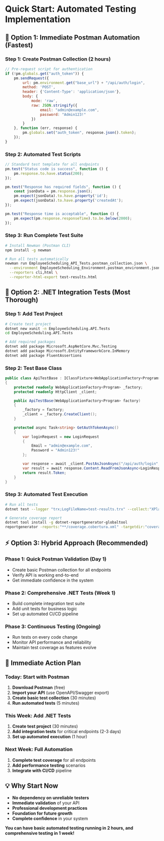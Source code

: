 # Quick Start: Automated Testing Implementation

## 🚀 **Option 1: Immediate Postman Automation (Fastest)**

### **Step 1: Create Postman Collection (2 hours)**
```javascript
// Pre-request script for authentication
if (!pm.globals.get("auth_token")) {
    pm.sendRequest({
        url: pm.environment.get("base_url") + "/api/auth/login",
        method: 'POST',
        header: {'Content-Type': 'application/json'},
        body: {
            mode: 'raw',
            raw: JSON.stringify({
                email: "admin@example.com",
                password: "Admin123!"
            })
        }
    }, function (err, response) {
        pm.globals.set("auth_token", response.json().token);
    });
}
```

### **Step 2: Automated Test Scripts**
```javascript
// Standard test template for all endpoints
pm.test("Status code is success", function () {
    pm.response.to.have.status(200);
});

pm.test("Response has required fields", function () {
    const jsonData = pm.response.json();
    pm.expect(jsonData).to.have.property('id');
    pm.expect(jsonData).to.have.property('createdAt');
});

pm.test("Response time is acceptable", function () {
    pm.expect(pm.response.responseTime).to.be.below(2000);
});
```

### **Step 3: Run Complete Test Suite**
```bash
# Install Newman (Postman CLI)
npm install -g newman

# Run all tests automatically
newman run EmployeeScheduling_API_Tests.postman_collection.json \
  --environment EmployeeScheduling_Environment.postman_environment.json \
  --reporters cli,html \
  --reporter-html-export test-results.html
```

## 🔧 **Option 2: .NET Integration Tests (Most Thorough)**

### **Step 1: Add Test Project**
```bash
# Create test project
dotnet new xunit -n EmployeeScheduling.API.Tests
cd EmployeeScheduling.API.Tests

# Add required packages
dotnet add package Microsoft.AspNetCore.Mvc.Testing
dotnet add package Microsoft.EntityFrameworkCore.InMemory
dotnet add package FluentAssertions
```

### **Step 2: Test Base Class**
```csharp
public class ApiTestBase : IClassFixture<WebApplicationFactory<Program>>
{
    protected readonly WebApplicationFactory<Program> _factory;
    protected readonly HttpClient _client;

    public ApiTestBase(WebApplicationFactory<Program> factory)
    {
        _factory = factory;
        _client = _factory.CreateClient();
    }

    protected async Task<string> GetAuthTokenAsync()
    {
        var loginRequest = new LoginRequest
        {
            Email = "admin@example.com",
            Password = "Admin123!"
        };

        var response = await _client.PostAsJsonAsync("/api/auth/login", loginRequest);
        var result = await response.Content.ReadFromJsonAsync<LoginResponse>();
        return result.Token;
    }
}
```

### **Step 3: Automated Test Execution**
```bash
# Run all tests
dotnet test --logger "trx;LogFileName=test-results.trx" --collect:"XPlat Code Coverage"

# Generate coverage report
dotnet tool install -g dotnet-reportgenerator-globaltool
reportgenerator -reports:"**/coverage.cobertura.xml" -targetdir:"coverage-report"
```

## ⚡ **Option 3: Hybrid Approach (Recommended)**

### **Phase 1: Quick Postman Validation (Day 1)**
- Create basic Postman collection for all endpoints
- Verify API is working end-to-end
- Get immediate confidence in the system

### **Phase 2: Comprehensive .NET Tests (Week 1)**
- Build complete integration test suite
- Add unit tests for business logic
- Set up automated CI/CD pipeline

### **Phase 3: Continuous Testing (Ongoing)**
- Run tests on every code change
- Monitor API performance and reliability
- Maintain test coverage as features evolve

## 🎯 **Immediate Action Plan**

### **Today: Start with Postman**
1. **Download Postman** (free)
2. **Import your API** (use OpenAPI/Swagger export)
3. **Create basic test collection** (30 minutes)
4. **Run automated tests** (5 minutes)

### **This Week: Add .NET Tests**
1. **Create test project** (30 minutes)
2. **Add integration tests** for critical endpoints (2-3 days)
3. **Set up automated execution** (1 hour)

### **Next Week: Full Automation**
1. **Complete test coverage** for all endpoints
2. **Add performance testing** scenarios
3. **Integrate with CI/CD** pipeline

## 💡 **Why Start Now**

- **No dependency on unreliable testers**
- **Immediate validation** of your API
- **Professional development practices**
- **Foundation for future growth**
- **Complete confidence** in your system

**You can have basic automated testing running in 2 hours, and comprehensive testing in 1 week!**

